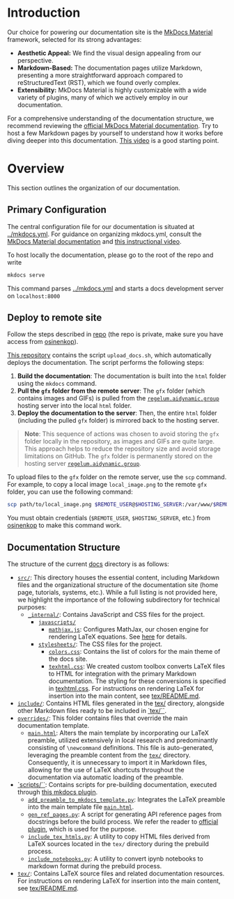 # Introduction

Our choice for powering our documentation site is the [MkDocs Material](https://squidfunk.github.io/mkdocs-material/) framework, selected for its strong advantages:

- **Aesthetic Appeal:** We find the visual design appealing from our perspective.
- **Markdown-Based:** The documentation pages utilize Markdown, presenting a more straightforward approach compared to reStructuredText (RST), which we found overly complex.
- **Extensibility:** MkDocs Material is highly customizable with a wide variety of plugins, many of which we actively employ in our documentation.

For a comprehensive understanding of the documentation structure, we recommend reviewing the [official MkDocs Material documentation](https://squidfunk.github.io/mkdocs-material/). Try to host a few Markdown pages by yourself to understand how it works before diving deeper into this documentation. [This video](https://youtu.be/Q-YA_dA8C20?si=Chl5ifAq95306ZMx) is a good starting point.

# Overview

This section outlines the organization of our documentation.

## Primary Configuration

The central configuration file for our documentation is situated at [../mkdocs.yml](../mkdocs.yml). For guidance on organizing mkdocs.yml, consult the [MkDocs Material documentation](https://squidfunk.github.io/mkdocs-material/) and [this instructional video](https://youtu.be/Q-YA_dA8C20?si=Chl5ifAq95306ZMx).

To host locally the documentation, please go to the root of the repo and write

```bash
mkdocs serve
```

This command parses [../mkdocs.yml](../mkdocs.yml) and starts a docs development server on `localhost:8000`

## Deploy to remote site

Follow the steps described in [repo](https://github.com/osinenkop/regelum-control-docs-deploy) (the repo is private, make sure you have access from [osinenkop](https://github.com/osinenkop)).

[This repository](https://github.com/osinenkop/regelum-control-docs-deploy) contains the script `upload_docs.sh`, which automatically deploys the documentation. The script performs the following steps:

1. **Build the documentation**: The documentation is built into the `html` folder using the `mkdocs` command.
2. **Pull the `gfx` folder from the remote server**: The `gfx` folder (which contains images and GIFs) is pulled from the [`regelum.aidynamic.group`](https://regelum.aidynamic.group) hosting server into the local `html` folder.
3. **Deploy the documentation to the server**: Then, the entire `html` folder (including the pulled `gfx` folder) is mirrored back to the hosting server.

> **Note**: This sequence of actions was chosen to avoid storing the `gfx` folder locally in the repository, as images and GIFs are quite large. This approach helps to reduce the repository size and avoid storage limitations on GitHub. The `gfx` folder is permanently stored on the hosting server [`regelum.aidynamic.group`](https://regelum.aidynamic.group). 

To upload files to the `gfx` folder on the remote server, use the `scp` command. For example, to copy a local image `local_image.png` to the remote `gfx` folder, you can use the following command:

```sh
scp path/to/local_image.png $REMOTE_USER@$HOSTING_SERVER:/var/www/$REMOTE_USER/data/www/regelum.aidynamic.group/gfx/
```
You must obtain credentials (`$REMOTE_USER`, `$HOSTING_SERVER`, etc.) from [osinenkop](https://github.com/osinenkop) to make this command work.

## Documentation Structure 

The structure of the current [docs](./) directory is as follows:

- [`src/`](./src/): This directory houses the essential content, including Markdown files and the organizational structure of the documentation site (home page, tutorials, systems, etc.). While a full listing is not provided here, we highlight the importance of the following subdirectory for technical purposes:
    - [`_internal/`](./src/_internal/): Contains JavaScript and CSS files for the project.
        - [`javascripts/`](./src/_internal/javascripts/)
            - [`mathjax.js`](./src/_internal/javascripts/mathjax.js): Configures MathJax, our chosen engine for rendering LaTeX equations. See [here](https://squidfunk.github.io/mkdocs-material/reference/math/?h=mathjax#mathjax) for details.
        - [`stylesheets/`](./src/_internal/stylesheets/): The CSS files for the project.
            - [`colors.css`](./src/_internal/stylesheets/colors.css): Contains the list of colors for the main theme of the docs site.
            - [`texhtml.css`](./src/_internal/stylesheets/texhtml.css): We created custom toolbox converts LaTeX files to HTML for integration with the primary Markdown documentation. The styling for these conversions is specified in [texhtml.css](./src/_internal/stylesheets/texhtml.css). For instructions on rendering LaTeX for insertion into the main content, see [tex/README.md](./tex/README.md).
- [`include/`](./include/): Contains HTML files generated in the [tex/](./tex/) directory, alongside other Markdown files ready to be included in [`tex/``](./tex/).
- [`overrides/`](./overrides/): This folder contains files that override the main documentation template.
    - [`main.html`](./overrides/main.html): Alters the main template by incorporating our LaTeX preamble, utilized extensively in local research and predominantly consisting of `\newcommand` definitions. This file is auto-generated, leveraging the preamble content from the [`tex/`](./tex/) directory. Consequently, it is unnecessary to import it in Markdown files, allowing for the use of LaTeX shortcuts throughout the documentation via automatic loading of the preamble.
- [`scripts/``](./scripts/): Contains scripts for pre-building documentation, executed through [this mkdocs plugin](https://oprypin.github.io/mkdocs-gen-files/index.html).
    - [`add_preamble_to_mkdocs_template.py`](./scripts/add_preamble_to_mkdocs_template.py): Integrates the LaTeX preamble into the main template file [`main.html`](./overrides/main.html).
    - [`gen_ref_pages.py`](./scripts/gen_ref_pages.py): A script for generating API reference pages from docstrings before the build process. We refer the reader to [official plugin](https://mkdocstrings.github.io/), which is used for the purpose.
    - [`include_tex_htmls.py`](./scripts/include_tex_htmls.py): A utility to copy HTML files derived from LaTeX sources located in the `tex/` directory during the prebuild process.
    - [`include_notebooks.py`](./scripts/include_notebooks.py): A utility to convert ipynb notebooks to markdown format during the prebuild process.
- [`tex/`](./tex/): Contains LaTeX source files and related documentation resources. For instructions on rendering LaTeX for insertion into the main content, see [tex/README.md](./tex/README.md).

